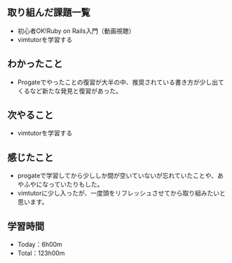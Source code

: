 ## 取り組んだ課題一覧
- 初心者OK!Ruby on Rails入門（動画視聴）
- vimtutorを学習する
## わかったこと
- Progateでやったことの復習が大半の中、推奨されている書き方が少し出てくるなど新たな発見と復習があった。
## 次やること
- vimtutorを学習する
## 感じたこと
- progateで学習してから少ししか間が空いていないが忘れていたことや、あやふやになっていたりもした。
- vimtutorに少し入ったが、一度頭をリフレッシュさせてから取り組みたいと思います。
## 学習時間
- Today：6h00m
- Total：123h00m
